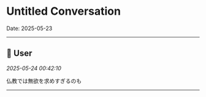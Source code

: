 # Untitled Conversation

Date: 2025-05-23

---

## 👤 User
*2025-05-24 00:42:10*

仏教では無欲を求めすぎるのも

---
